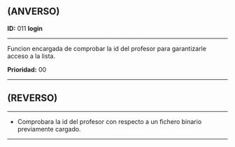## (ANVERSO)

**ID:** 011 **login**
___

Funcion encargada de comprobar la id del profesor para garantizarle acceso a la lista.

**Prioridad:** 00

___


## (REVERSO)
___

* Comprobara la id del profesor con respecto a un fichero binario previamente cargado.

___

